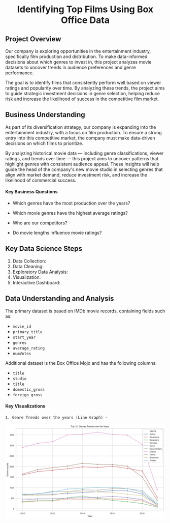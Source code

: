 # <h1 style="text-align: center;">Identifying Top Films Using Box Office Data

## Project Overview
Our company is exploring opportunities in the entertainment industry, specifically film production and distribution. To make data-informed decisions about which genres to invest in, this project analyzes movie datasets to uncover trends in audience preferences and genre performance.

The goal is to identify films that consistently perform well based on viewer ratings and popularity over time. By analyzing these trends, the project aims to guide strategic investment decisions in genre selection, helping reduce risk and increase the likelihood of success in the competitive film market.

## Business Understanding
As part of its diversification strategy, our company is expanding into the entertainment industry, with a focus on film production. To ensure a strong entry into this competitive market, the company must make data-driven decisions on which films to prioritize.

By analyzing historical movie data — including genre classifications, viewer ratings, and trends over time — this project aims to uncover patterns that highlight genres with consistent audience appeal. These insights will help guide the head of the company's new movie studio in selecting genres that align with market demand, reduce investment risk, and increase the likelihood of commercial success.

#### Key Business Questions
- Which genres have the most production over the years?

 - Which movie genres have the highest average ratings?

 - Who are our competitors?
 
 - Do movie lengths influence movie ratings?

 ## Key Data Science Steps
 1. Data Collection: 
 2. Data Cleaning: 
 3. Exploratory Data Analysis: 
 4. Visualization: 
 5. Interactive Dashboard: 

## Data Understanding and Analysis
The primary dataset is based on IMDb movie records, containing fields such as:

 - `movie_id`
 - `primary_title`
 - `start_year` 
 - `genres`
 - `average_rating`
 - `numVotes`

Additional dataset is the Box Office Mojo and has the following columns:

 - `title`
 - `studio`
 - `title`
 - `domestic_gross`
 - `foreign_gross`

 #### Key Visualizations
    1. Genre Trends over the years (Line Graph) - 
![Genre Trends](Images/Trends_year.png)

